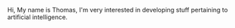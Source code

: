 Hi, My name is Thomas, I'm very interested in developing stuff pertaining to artificial intelligence.
